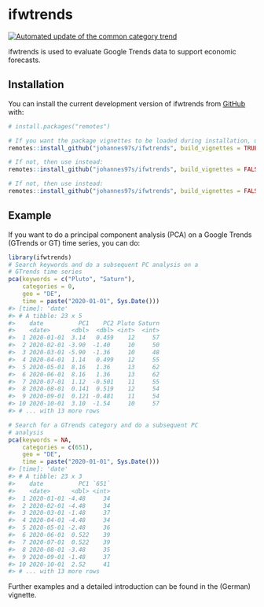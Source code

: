
<!-- README.md is generated from README.Rmd. Please edit that file -->

# ifwtrends

<!-- badges: start -->

[![Automated update of the common category
trend](https://github.com/johannes97s/ifwtrends/actions/workflows/schedule_category_trends_update.yaml/badge.svg?branch=main)](https://github.com/johannes97s/ifwtrends/actions/workflows/schedule_category_trends_update.yaml)
<!-- badges: end -->

ifwtrends is used to evaluate Google Trends data to support economic
forecasts.

## Installation

You can install the current development version of ifwtrends from
[GitHub](https://github.com/johannes97s/ifwtrends) with:

``` r
# install.packages("remotes")

# If you want the package vignettes to be loaded during installation, use:
remotes::install_github("johannes97s/ifwtrends", build_vignettes = TRUE)

# If not, then use instead:
remotes::install_github("johannes97s/ifwtrends", build_vignettes = FALSE)

# If not, then use instead:
remotes::install_github("johannes97s/ifwtrends", build_vignettes = FALSE)
```

## Example

If you want to do a principal component analysis (PCA) on a Google
Trends (GTrends or GT) time series, you can do:

``` r
library(ifwtrends)
# Search keywords and do a subsequent PC analysis on a
# GTrends time series 
pca(keywords = c("Pluto", "Saturn"),
    categories = 0,
    geo = "DE",
    time = paste("2020-01-01", Sys.Date()))
#> [time]: 'date'
#> # A tibble: 23 x 5
#>    date          PC1    PC2 Pluto Saturn
#>    <date>      <dbl>  <dbl> <int>  <int>
#>  1 2020-01-01  3.14   0.459    12     57
#>  2 2020-02-01 -3.90  -1.40     10     50
#>  3 2020-03-01 -5.90  -1.36     10     48
#>  4 2020-04-01  1.14   0.499    12     55
#>  5 2020-05-01  8.16   1.36     13     62
#>  6 2020-06-01  8.16   1.36     13     62
#>  7 2020-07-01  1.12  -0.501    11     55
#>  8 2020-08-01  0.141  0.519    12     54
#>  9 2020-09-01  0.121 -0.481    11     54
#> 10 2020-10-01  3.10  -1.54     10     57
#> # ... with 13 more rows

# Search for a GTrends category and do a subsequent PC
# analysis
pca(keywords = NA,
    categories = c(651),
    geo = "DE",
    time = paste("2020-01-01", Sys.Date()))
#> [time]: 'date'
#> # A tibble: 23 x 3
#>    date          PC1 `651`
#>    <date>      <dbl> <int>
#>  1 2020-01-01 -4.48     34
#>  2 2020-02-01 -4.48     34
#>  3 2020-03-01 -1.48     37
#>  4 2020-04-01 -4.48     34
#>  5 2020-05-01 -2.48     36
#>  6 2020-06-01  0.522    39
#>  7 2020-07-01  0.522    39
#>  8 2020-08-01 -3.48     35
#>  9 2020-09-01 -1.48     37
#> 10 2020-10-01  2.52     41
#> # ... with 13 more rows
```

Further examples and a detailed introduction can be found in the
(German) vignette.
